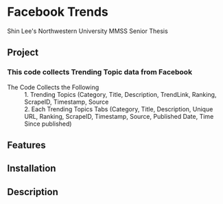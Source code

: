 # Facebook Trends
Shin Lee's Northwestern University MMSS Senior Thesis

## Project
### This code collects Trending Topic data from Facebook
<dl>
  <dt>The Code Collects the Following</dt>
  <dd>1. Trending Topics (Category, Title, Description, TrendLink, Ranking, ScrapeID, Timestamp, Source</dd>
  <dd> 2. Each Trending Topics Tabs (Category, Title, Description, Unique URL, Ranking, ScrapeID, Timestamp, Source, Published Date, Time Since published) </dd>
</dl>

## Features

## Installation 

## Description
